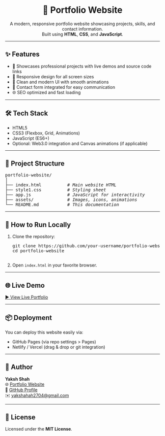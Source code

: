 <h1 align="center">🌟 Portfolio Website</h1>

<p align="center">
  A modern, responsive portfolio website showcasing projects, skills, and contact information.<br/>
  Built using <strong>HTML</strong>, <strong>CSS</strong>, and <strong>JavaScript</strong>.
</p>

---

<h2>✨ Features</h2>

<ul>
  <li>💼 Showcases professional projects with live demos and source code links</li>
  <li>📱 Responsive design for all screen sizes</li>
  <li>🎨 Clean and modern UI with smooth animations</li>
  <li>📧 Contact form integrated for easy communication</li>
  <li>🌐 SEO optimized and fast loading</li>
</ul>

---

<h2>🛠️ Tech Stack</h2>

<ul>
  <li>HTML5</li>
  <li>CSS3 (Flexbox, Grid, Animations)</li>
  <li>JavaScript (ES6+)</li>
  <li>Optional: Web3.0 integration and Canvas animations (if applicable)</li>
</ul>

---

<h2>📁 Project Structure</h2>

<pre>
portfolio-website/
│
├── index.html          <i># Main website HTML</i>
├── style1.css          <i># Styling sheet</i>
├── app.js              <i># JavaScript for interactivity</i>
├── assets/             <i># Images, icons, animations</i>
└── README.md           <i># This documentation</i>
</pre>

---

<h2>🚀 How to Run Locally</h2>

<ol>
  <li>Clone the repository:
    <pre>
git clone https://github.com/your-username/portfolio-website.git
cd portfolio-website
    </pre>
  </li>
  <li>Open <code>index.html</code> in your favorite browser.</li>
</ol>

---

<h2>🌐 Live Demo</h2>

<a href="https://ephemeral-valkyrie-b45b75.netlify.app/" target="_blank">▶️ View Live Portfolio</a>

---

<h2>📦 Deployment</h2>

<p>You can deploy this website easily via:</p>
<ul>
  <li>GitHub Pages (via repo settings > Pages)</li>
  <li>Netlify / Vercel (drag & drop or git integration)</li>
</ul>

---

<h2>👤 Author</h2>

<p>
  <strong>Yaksh Shah</strong><br/>
  🌐 <a href="https://ephemeral-valkyrie-b45b75.netlify.app/" target="_blank">Portfolio Website</a><br/>
  🐙 <a href="https://github.com/yaksh-shah2704" target="_blank">GitHub Profile</a><br/>
  ✉️ <a href="mailto:yakshahah2704@gmail.com">yakshahah2704@gmail.com</a>
</p>

---

<h2>📄 License</h2>

<p>Licensed under the <strong>MIT License</strong>.</p>
